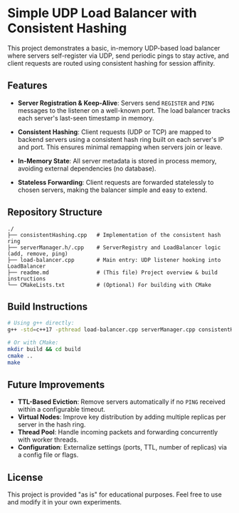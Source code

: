 # Simple UDP Load Balancer with Consistent Hashing

This project demonstrates a basic, in-memory UDP-based load balancer where servers self-register via UDP, send periodic pings to stay active, and client requests are routed using consistent hashing for session affinity.

## Features

* **Server Registration & Keep-Alive**: Servers send `REGISTER` and `PING` messages to the listener on a well-known port. The load balancer tracks each server's last-seen timestamp in memory.

* **Consistent Hashing**: Client requests (UDP or TCP) are mapped to backend servers using a consistent hash ring built on each server's IP and port. This ensures minimal remapping when servers join or leave.

* **In-Memory State**: All server metadata is stored in process memory, avoiding external dependencies (no database).

* **Stateless Forwarding**: Client requests are forwarded statelessly to chosen servers, making the balancer simple and easy to extend.

## Repository Structure

```text
./
├── consistentHashing.cpp   # Implementation of the consistent hash ring
├── serverManager.h/.cpp    # ServerRegistry and LoadBalancer logic (add, remove, ping)
├── load-balancer.cpp       # Main entry: UDP listener hooking into LoadBalancer
├── readme.md               # (This file) Project overview & build instructions
└── CMakeLists.txt          # (Optional) For building with CMake
```

## Build Instructions

```bash
# Using g++ directly:
g++ -std=c++17 -pthread load-balancer.cpp serverManager.cpp consistentHashing.cpp -o udp_load_balancer

# Or with CMake:
mkdir build && cd build
cmake ..
make
```

## Future Improvements

- **TTL-Based Eviction**: Remove servers automatically if no `PING` received within a configurable timeout.
- **Virtual Nodes**: Improve key distribution by adding multiple replicas per server in the hash ring.
- **Thread Pool**: Handle incoming packets and forwarding concurrently with worker threads.
- **Configuration**: Externalize settings (ports, TTL, number of replicas) via a config file or flags.

## License

This project is provided "as is" for educational purposes. Feel free to use and modify it in your own experiments.

```
